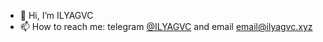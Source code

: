- 👋 Hi, I’m ILYAGVC
- 📫 How to reach me: 
telegram [@ILYAGVC](https://t.me/ilyagvc) and 
email email@ilyagvc.xyz

<!---
ILYAGVC/ILYAGVC is a ✨ special ✨ repository because its `README.md` (this file) appears on your GitHub profile.
You can click the Preview link to take a look at your changes.
--->
